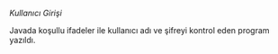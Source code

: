 *Kullanıcı Girişi*

Javada koşullu ifadeler ile kullanıcı adı ve şifreyi kontrol eden program yazıldı. 
